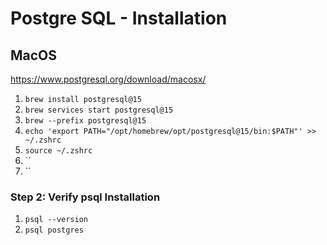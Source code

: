 # Postgre SQL - Installation

## MacOS

https://www.postgresql.org/download/macosx/

1. `brew install postgresql@15`
2. `brew services start postgresql@15`
3. `brew --prefix postgresql@15`
4. `echo 'export PATH="/opt/homebrew/opt/postgresql@15/bin:$PATH"' >> ~/.zshrc`
5. `source ~/.zshrc`
6. ``
7. ``

### Step 2: Verify psql Installation

1. `psql --version`
2. `psql postgres`

